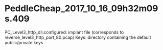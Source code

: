 # PeddleCheap_2017_10_16_09h32m09s.409

PC_Level3_http_dll.configured: implant file (corresponds to reverse_level3_http_port_80.pcap)
Keys: directory containing the default public/private keys

